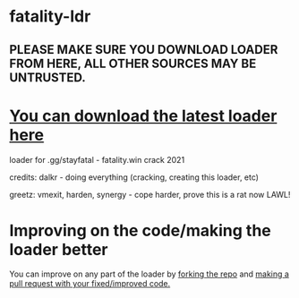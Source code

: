 # fatality-ldr
## **PLEASE MAKE SURE YOU DOWNLOAD LOADER FROM HERE, ALL OTHER SOURCES MAY BE UNTRUSTED.**
# [You can download the latest loader here](https://github.com/notunixian/fatality-ldr/releases)

loader for .gg/stayfatal - fatality.win crack 2021

credits:
dalkr - doing everything (cracking, creating this loader, etc)

greetz:
vmexit, harden, synergy - cope harder, prove this is a rat now LAWL!

# Improving on the code/making the loader better
You can improve on any part of the loader by [forking the repo](https://docs.github.com/en/get-started/quickstart/fork-a-repo) and [making a pull request with your fixed/improved code.](https://docs.github.com/en/pull-requests/collaborating-with-pull-requests/proposing-changes-to-your-work-with-pull-requests/about-pull-requests)
